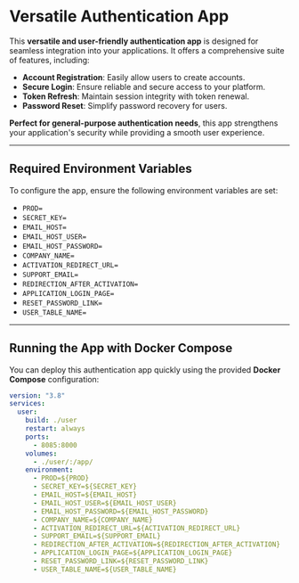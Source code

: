 # Versatile Authentication App

This **versatile and user-friendly authentication app** is designed for seamless integration into your applications. It offers a comprehensive suite of features, including:

- **Account Registration**: Easily allow users to create accounts.
- **Secure Login**: Ensure reliable and secure access to your platform.
- **Token Refresh**: Maintain session integrity with token renewal.
- **Password Reset**: Simplify password recovery for users.

**Perfect for general-purpose authentication needs**, this app strengthens your application's security while providing a smooth user experience.

---

## Required Environment Variables

To configure the app, ensure the following environment variables are set:

- `PROD=`
- `SECRET_KEY=`
- `EMAIL_HOST=`
- `EMAIL_HOST_USER=`
- `EMAIL_HOST_PASSWORD=`
- `COMPANY_NAME=`
- `ACTIVATION_REDIRECT_URL=`
- `SUPPORT_EMAIL=`
- `REDIRECTION_AFTER_ACTIVATION=`
- `APPLICATION_LOGIN_PAGE=`
- `RESET_PASSWORD_LINK=`
- `USER_TABLE_NAME=`

---

## Running the App with Docker Compose

You can deploy this authentication app quickly using the provided **Docker Compose** configuration:

```yaml
version: "3.8"
services:
  user:
    build: ./user
    restart: always
    ports:
      - 8085:8000
    volumes:
      - ./user/:/app/
    environment:
      - PROD=${PROD}
      - SECRET_KEY=${SECRET_KEY}
      - EMAIL_HOST=${EMAIL_HOST}
      - EMAIL_HOST_USER=${EMAIL_HOST_USER}
      - EMAIL_HOST_PASSWORD=${EMAIL_HOST_PASSWORD}
      - COMPANY_NAME=${COMPANY_NAME}
      - ACTIVATION_REDIRECT_URL=${ACTIVATION_REDIRECT_URL}
      - SUPPORT_EMAIL=${SUPPORT_EMAIL}
      - REDIRECTION_AFTER_ACTIVATION=${REDIRECTION_AFTER_ACTIVATION}
      - APPLICATION_LOGIN_PAGE=${APPLICATION_LOGIN_PAGE}
      - RESET_PASSWORD_LINK=${RESET_PASSWORD_LINK}
      - USER_TABLE_NAME=${USER_TABLE_NAME}
```
